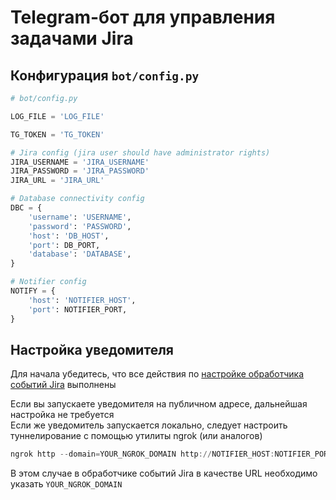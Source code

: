 # Telegram-бот для управления задачами Jira

## Конфигурация `bot/config.py`

```python
# bot/config.py

LOG_FILE = 'LOG_FILE'

TG_TOKEN = 'TG_TOKEN'

# Jira config (jira user should have administrator rights)
JIRA_USERNAME = 'JIRA_USERNAME'
JIRA_PASSWORD = 'JIRA_PASSWORD'
JIRA_URL = 'JIRA_URL'

# Database connectivity config
DBC = {
    'username': 'USERNAME',
    'password': 'PASSWORD',
    'host': 'DB_HOST',
    'port': DB_PORT,
    'database': 'DATABASE',
}

# Notifier config
NOTIFY = {
    'host': 'NOTIFIER_HOST',
    'port': NOTIFIER_PORT,
}
```

## Настройка уведомителя

Для начала убедитесь, что все действия по [настройке обработчика событий Jira](https://github.com/grushablyat/JiraEventHandler#%D0%BD%D0%B0%D1%81%D1%82%D1%80%D0%BE%D0%B9%D0%BA%D0%B0) выполнены

Если вы запускаете уведомителя на публичном адресе, дальнейшая настройка не требуется \
Если же уведомитель запускается локально, следует настроить туннелирование с помощью утилиты ngrok (или аналогов)

```powershell
ngrok http --domain=YOUR_NGROK_DOMAIN http://NOTIFIER_HOST:NOTIFIER_PORT
```

В этом случае в обработчике событий Jira в качестве URL необходимо указать ```YOUR_NGROK_DOMAIN```

